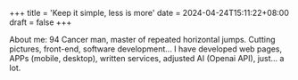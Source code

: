 +++
title = 'Keep it simple, less is more'
date = 2024-04-24T15:11:22+08:00
draft = false
+++

About me: 94 Cancer man, master of repeated horizontal jumps. Cutting pictures, front-end, software development... I have developed web pages, APPs (mobile, desktop), written services, adjusted AI (Openai API), just... a lot.